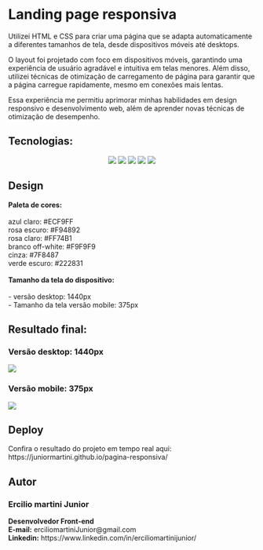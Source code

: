<h1>Landing page responsiva</h1>

<p>Utilizei HTML e CSS para criar uma página que se adapta automaticamente a diferentes tamanhos de tela, desde dispositivos móveis até desktops.</p> 

<p>O layout foi projetado com foco em dispositivos móveis, garantindo uma experiência de usuário agradável e intuitiva em telas menores. Além disso, utilizei técnicas de otimização de carregamento de página para garantir que a página carregue rapidamente, mesmo em conexões mais lentas.</P> 

<p>Essa experiência me permitiu aprimorar minhas habilidades em design responsivo e desenvolvimento web, além de aprender novas técnicas de otimização de desempenho.</p>

<h2>Tecnologias:</h2>
<p align="center" float:"left">
<img src="https://img.shields.io/badge/HTML5-E34F26?style=for-the-badge&logo=html5&logoColor=white"/>
<img src="https://img.shields.io/badge/CSS3-1572B6?style=for-the-badge&logo=css3&logoColor=white"/>
<img src="https://img.shields.io/badge/GIT-E44C30?style=for-the-badge&logo=git&logoColor=white"/>
<img src="https://img.shields.io/badge/GitHub-100000?style=for-the-badge&logo=github&logoColor=white"/>
<img src="https://img.shields.io/badge/Visual_Studio_Code-0078D4?style=for-the-badge&logo=visual%20studio%20code&logoColor=white"/>
</p>

<h2>Design</h2>
<p><strong>Paleta de cores:</strong><br><br>
azul claro: #ECF9FF<br>
rosa escuro: #F94892<br>
rosa claro: #FF74B1<br>
branco off-white: #F9F9F9<br>
cinza: #7F8487<br>
verde escuro: #222831
<br><br>
<strong>Tamanho da tela do dispositivo:</strong>
<br><br>
- versão desktop: 1440px<br>
- Tamanho da tela versão mobile: 375px</p>

<h2>Resultado final:</h2>
<h3>Versão desktop: 1440px</h3>
<img src="https://user-images.githubusercontent.com/116317572/222448099-e6fa3edd-3283-4dc1-b73a-e1df85735d9f.png"/>
<h3>Versão mobile: 375px</h3>
<img src="https://user-images.githubusercontent.com/116317572/222449357-44cbe312-5200-49d6-b4b5-f6d1844ff88b.jpeg"/>

<h2>Deploy</h2>
<p>Confira o resultado do projeto em tempo real aqui: https://juniormartini.github.io/pagina-responsiva/</p>

<h2>Autor</h2>
<h3>Ercilio martini Junior</h3>
<p><strong>Desenvolvedor Front-end</strong><br>
<strong>E-mail:</strong> erciliomartiniJunior@gmail.com<br>
<strong>Linkedin:</strong> https://www.linkedin.com/in/erciliomartinijunior/</p>
